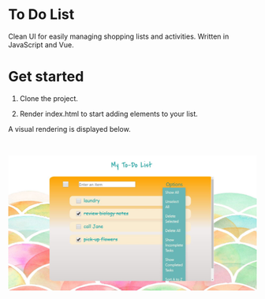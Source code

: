 # To Do List
Clean UI for easily managing shopping lists and activities. Written in JavaScript and Vue.  

# Get started
1. Clone the project.

2. Render index.html to start adding elements to your list. 

A visual rendering is displayed below.

<br>

![ToDoList - Sample List](screenshot1.JPG)
